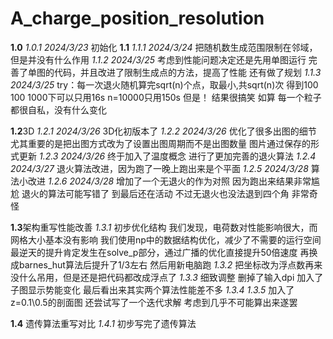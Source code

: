 # A_charge_position_resolution

**1.0**
*1.0.1 2024/3/23*
初始化
**1.1**
*1.1.1 2024/3/24*
把随机数生成范围限制在邻域，但是并没有什么作用
*1.1.2 2024/3/25*
考虑到性能问题决定还是先用单图运行
完善了单图的代码，并且改进了限制生成点的方法，提高了性能
还有做了规划
*1.1.3 2024/3/25*
try：每一次退火随机算完sqrt(n)个点，取最小,共sqrt(n)次
得到100 100 1000下可以只用16s n=10000只用150s
但是！
结果很搞笑
如算
每一个粒子都很自私，没有什么变化

**1.2**3D
*1.2.1 2024/3/26*
3D化初版本了
*1.2.2 2024/3/26*
优化了很多出图的细节
尤其重要的是把出图方式改为了设置出图周期而不是出图数量
图片通过保存的形式更新
*1.2.3 2024/3/26*
终于加入了温度概念
进行了更加完善的退火算法
*1.2.4 2024/3/27*
退火算法改进，因为跑了一晚上跑出来是个平面
*1.2.5 2024/3/28*
算法小改进
*1.2.6 2024/3/28*
增加了一个无退火的作为对照
因为跑出来结果非常尴尬
退火的算法可能写错了
到最后还在活动
不过无退火也没法退到四个角
非常奇怪

**1.3**架构重写性能改善
*1.3.1*
初步优化结构
我们发现，电荷数对性能影响很大，而网格大小基本没有影响
我们使用np中的数据结构优化，减少了不需要的运行空间
最逆天的提升肯定发生在solve_p部分，通过广播的优化直接提升50倍速度
再换成barnes_hut算法后提升了1/3左右
然后用新电脑跑
*1.3.2*
把坐标改为浮点数再来
没什么吊用，但是还是把代码都改成浮点了
*1.3.3*
细致调整
删掉了输入dpi
加入了子图显示势能变化
最后看出来其实两个算法性能差不多
*1.3.4*
*1.3.5*
加入了z=0.1\0.5的剖面图
还尝试写了一个迭代求解
考虑到几乎不可能算出来遂罢

**1.4**
遗传算法重写对比
*1.4.1*
初步写完了遗传算法
